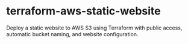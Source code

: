 # terraform-aws-static-website
Deploy a static website to AWS S3 using Terraform with public access, automatic bucket naming, and website configuration.
